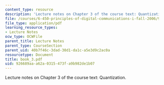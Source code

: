 ```yaml
---
content_type: resource
description: 'Lecture notes on Chapter 3 of the course text: Quantization.'
file: /courses/6-450-principles-of-digital-communications-i-fall-2006/926689aaa62a0315473fa9b982de1b07_book_3.pdf
file_type: application/pdf
learning_resource_types:
- Lecture Notes
ocw_type: OCWFile
parent_title: Lecture Notes
parent_type: CourseSection
parent_uid: 40b7f46c-3dad-30d1-da1c-a5e3d9c2ac0a
resourcetype: Document
title: book_3.pdf
uid: 926689aa-a62a-0315-473f-a9b982de1b07
---
```

Lecture notes on Chapter 3 of the course text: Quantization.

